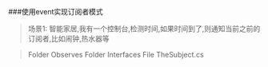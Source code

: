###使用event实现订阅者模式

> 场景1: 智能家居,我有一个控制台,检测时间,如果时间到了,则通知当前之前的订阅者,比如闹钟,热水器等

> Folder Observes
> Folder Interfaces
> File TheSubject.cs
